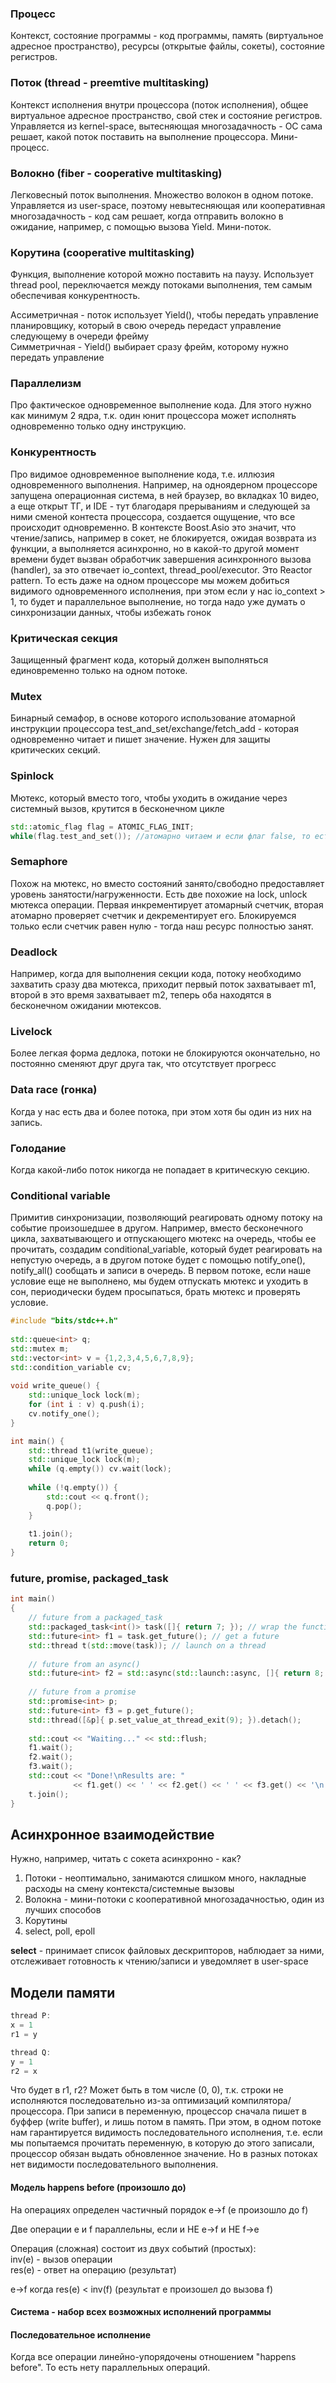 ### Процесс
Контекст, состояние программы - код программы, память (виртуальное адресное пространство), ресурсы (открытые файлы, сокеты), состояние регистров.  

### Поток (thread - preemtive multitasking)
Контекст исполнения внутри процессора (поток исполнения), общее виртуальное адресное пространство, свой стек и состояние регистров. Управляется из kernel-space, вытесняющая многозадачность - ОС сама решает, какой поток поставить на выполнение процессора. Мини-процесс.

### Волокно (fiber - cooperative multitasking)
Легковесный поток выполнения. Множество волокон в одном потоке. Управляется из user-space, поэтому невытесняющая или кооперативная многозадачность - код сам решает, когда отправить волокно в ожидание, например, с помощью вызова Yield. Мини-поток.

### Корутина (cooperative multitasking)
Функция, выполнение которой можно поставить на паузу. Использует thread pool, переключается между потоками выполнения, тем самым обеспечивая конкурентность.

Ассиметричная - поток использует Yield(), чтобы передать управление планировщику, который в свою очередь передаст управление следующему в очереди фрейму  
Симметричная - Yield() выбирает сразу фрейм, которому нужно передать управление

### Параллелизм
Про фактическое одновременное выполнение кода. Для этого нужно как минимум 2 ядра, т.к. один юнит процессора может исполнять одновременно только одну инструкцию.
### Конкурентность  
Про видимое одновременное выполнение кода, т.е. иллюзия одновременного выполнения. Например, на одноядерном процессоре запущена операционная система, в ней браузер, во вкладках 10 видео, а еще открыт ТГ, и IDE - тут благодаря прерываниям и следующей за ними сменой контеста процессора, создается ощущение, что все происходит одновременно. В контексте Boost.Asio это значит, что чтение/запись, например в сокет, не блокируется, ожидая возврата из функции, а выполняется асинхронно, но в какой-то другой момент времени будет вызван обработчик завершения асинхронного вызова (handler), за это отвечает io_context, thread_pool/executor. Это Reactor pattern. То есть даже на одном процессоре мы можем добиться видимого одновременного исполнения, при этом если у нас io_context > 1, то будет и параллельное выполнение, но тогда надо уже думать о синхронизации данных, чтобы избежать гонок

### Критическая секция
Защищенный фрагмент кода, который должен выполняться единовременно только на одном потоке.

### Mutex
Бинарный семафор, в основе которого использование атомарной инструкции процессора test_and_set/exchange/fetch_add - которая одновременно читает и пишет значение. Нужен для защиты критических секций.

### Spinlock
Мютекс, который вместо того, чтобы уходить в ожидание через системный вызов, крутится в бесконечном цикле  
```cpp
std::atomic_flag flag = ATOMIC_FLAG_INIT;
while(flag.test_and_set()); //атомарно читаем и если флаг false, то есть никто не зашел в секцию, ставим флаг в true
```

### Semaphore
Похож на мютекс, но вместо состояний занято/свободно предоставляет уровень занятости/нагруженности. Есть две похожие на lock, unlock мютекса операции. Первая инкрементирует атомарный счетчик, вторая атомарно проверяет счетчик и декрементирует его. Блокируемся только если счетчик равен нулю - тогда наш ресурс полностью занят.

### Deadlock
Например, когда для выполнения секции кода, потоку необходимо захватить сразу два мютекса, приходит первый поток захватывает m1, второй в это время захватывает m2, теперь оба находятся в бесконечном ожидании мютексов.

### Livelock
Более легкая форма дедлока, потоки не блокируются окончательно, но постоянно сменяют друг друга так, что отсутствует прогресс

### Data race (гонка)
Когда у нас есть два и более потока, при этом хотя бы один из них на запись.

### Голодание
Когда какой-либо поток никогда не попадает в критическую секцию.

### Conditional variable
Примитив синхронизации, позволяющий реагировать одному потоку на событие произошедшее в другом. Например, вместо бесконечного цикла, захватывающего и отпускающего мютекс на очередь, чтобы ее прочитать, создадим conditional_variable, который будет реагировать на непустую очередь, а в другом потоке будет с помощью notify_one(), notify_all() сообщать и записи в очередь. В первом потоке, если наше условие еще не выполнено, мы будем отпускать мютекс и уходить в сон, периодически будем просыпаться, брать мютекс и проверять условие.  

```cpp
#include "bits/stdc++.h"  
  
std::queue<int> q;  
std::mutex m;  
std::vector<int> v = {1,2,3,4,5,6,7,8,9};  
std::condition_variable cv;  
  
void write_queue() {  
	std::unique_lock lock(m);  
	for (int i : v) q.push(i);  
	cv.notify_one();  
}  

int main() {  
	std::thread t1(write_queue);  
	std::unique_lock lock(m);  
	while (q.empty()) cv.wait(lock);  
	
	while (!q.empty()) {  
		std::cout << q.front();  
		q.pop();  
	}  
  
	t1.join();  
	return 0;  
}
```

### future, promise, packaged_task
```cpp
int main()
{
    // future from a packaged_task
    std::packaged_task<int()> task([]{ return 7; }); // wrap the function
    std::future<int> f1 = task.get_future(); // get a future
    std::thread t(std::move(task)); // launch on a thread
 
    // future from an async()
    std::future<int> f2 = std::async(std::launch::async, []{ return 8; });
 
    // future from a promise
    std::promise<int> p;
    std::future<int> f3 = p.get_future();
    std::thread([&p]{ p.set_value_at_thread_exit(9); }).detach();
 
    std::cout << "Waiting..." << std::flush;
    f1.wait();
    f2.wait();
    f3.wait();
    std::cout << "Done!\nResults are: "
              << f1.get() << ' ' << f2.get() << ' ' << f3.get() << '\n';
    t.join();
}
```

## Асинхронное взаимодействие
Нужно, например, читать с сокета асинхронно - как?

1. Потоки - неоптимально, занимаются слишком много, накладные расходы на смену контекста/системные вызовы
2. Волокна - мини-потоки с кооперативной многозадачностью, один из лучших способов
3. Корутины
4. select, poll, epoll

**select** - принимает список файловых дескрипторов, наблюдает за ними, отслеживает готовность к чтению/записи и уведомляет в user-space  


## Модели памяти

```js
thread P:
x = 1
r1 = y

thread Q:
y = 1
r2 = x
```

Что будет в r1, r2? Может быть в том числе (0, 0), т.к. строки не исполняются последовательно из-за оптимизаций компилятора/процессора. При записи в переменную, процессор сначала пишет в буффер (write buffer), и лишь потом в память. При этом, в одном потоке нам гарантируется видимость последовательного исполнения, т.е. если мы попытаемся прочитать переменную, в которую до этого записали, процессор обязан выдать обновленное значение. Но в разных потоках нет видимости последовательного выполнения.

#### Модель happens before (произошло до)
На операциях определен частичный порядок e->f (e произошло до f)

Две операции e и f параллельны, если и НЕ e->f и НЕ f->e

Операция (сложная) состоит из двух событий (простых):  
inv(e) - вызов операции  
res(e) - ответ на операцию (результат)  

e->f когда res(e) < inv(f) (результат e произошел до вызова f)

#### Система - набор всех возможных исполнений программы

#### Последовательное исполнение
Когда все операции линейно-упорядочены отношением "happens before". То есть нету параллельных операций.

